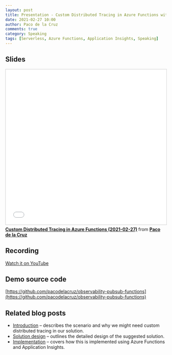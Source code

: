 ```yaml
---
layout: post
title: Presentation - Custom Distributed Tracing in Azure Functions with Application Insights at Global Integration Bootcamp
date: 2021-02-27 10:00
author: Paco de la Cruz
comments: true
category: Speaking
tags: [Serverless, Azure Functions, Application Insights, Speaking]
---
```


## Slides

<iframe src="//www.slideshare.net/slideshow/embed_code/key/kBmFeNSGnBONar" width="595" height="485" frameborder="0" marginwidth="0" marginheight="0" scrolling="no" style="border:1px solid #CCC; border-width:1px; margin-bottom:5px; max-width: 100%;" allowfullscreen> </iframe> <div style="margin-bottom:5px"> <strong> <a href="//www.slideshare.net/pacodelac/custom-distributed-tracing-in-azure-functions-20210227" title="Custom Distributed Tracing in Azure Functions (2021-02-27)" target="_blank">Custom Distributed Tracing in Azure Functions (2021-02-27)</a> </strong> from <strong><a href="https://www.slideshare.net/pacodelac" target="_blank">Paco de la Cruz</a></strong> </div>

## Recording

[Watch it on YouTube](https://www.youtube.com/watch?v=zfuaPEK-wBk&t=8893s)

## Demo source code

[https://github.com/pacodelacruz/observability-pubsub-functions](https://github.com/pacodelacruz/observability-pubsub-functions)

## Related blog posts

<ul>
<li><a href="/distributed-tracing-and-observability-with-azure-functions-1-intro" rel="noopener" target="_blank">Introduction</a> – describes the scenario and why we might need custom distributed tracing in our solution.</li>
<li><a href="/distributed-tracing-and-observability-with-azure-functions-2-design" rel="noopener" target="_blank">Solution design</a> – outlines the detailed design of the suggested solution.</li>
<li><span><a href="/distributed-tracing-and-observability-with-azure-functions-3-implementation" rel="noopener" target="_blank"> Implementation</a> – covers how this is implemented using Azure Functions and Application Insights.</span></li>
</ul>
